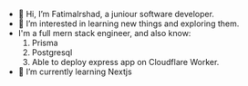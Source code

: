 - 👋 Hi, I’m FatimaIrshad, a juniour software developer.
- 👀 I’m interested in learning new things and exploring them.
- I'm a full mern stack engineer, and also know:
   1. Prisma
   2. Postgresql
   3. Able to deploy express app on Cloudflare Worker.
- 🌱 I’m currently learning Nextjs

<!---
FatimaIrshad123/FatimaIrshad123 is a ✨ special ✨ repository because its `README.md` (this file) appears on your GitHub profile.
You can click the Preview link to take a look at your changes.
--->
